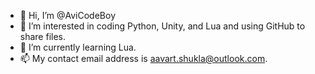 - 👋 Hi, I’m @AviCodeBoy
- 👀 I’m interested in coding Python, Unity, and Lua and using GitHub to share files.
- 🌱 I’m currently learning Lua.
- 📫 My contact email address is aavart.shukla@outlook.com.
<!---
AviCodeBoy/AviCodeBoy is a ✨ special ✨ repository because its `README.md` (this file) appears on your GitHub profile.
You can click the Preview link to take a look at your changes.
--->
